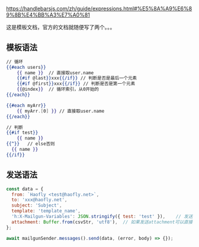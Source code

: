 https://handlebarsjs.com/zh/guide/expressions.html#%E5%8A%A9%E6%89%8B%E4%BB%A3%E7%A0%81 

这是模板文档，官方的文档就随便写了两个。。。



## 模板语法

```handlebars
// 循环
{{#each users}}
	{{ name }}	// 直接取user.name
	{{#if @last}}xxx{{/if}}	// 判断是否是最后一个元素
	{{#if @first}}xxx{{/if}} // 判断是否是第一个元素
	{{@index}}	// 循环索引，从0开始的
{{/each}}

{{#each myArr}}
	{{ myArr.[0] }}	// 直接取user.name
{{/each}}

// 判断
{{#if test}}
	{{ name }}
{{^}}	// else否则
  {{ name }}
{{/if}}
```

## 发送语法

```javascript
const data = {
  from: `Haofly <test@haofly.net>`,
  to: 'xxx@haofly.net',
  subject: 'Subject',
  template: 'template_name',
  'h:X-Mailgun-Variables': JSON.stringify({ test: 'test' }),	// 发送json格式的data，但是不能超过16kb
  attachment: Buffer.from(csvStr, 'utf8'),	// 如果发送attachment可以直接发送Buffer
};

await mailgunSender.messages().send(data, (error, body) => {});
```

